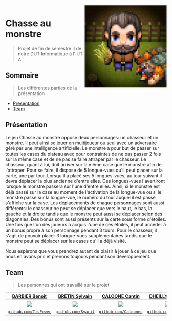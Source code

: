 <img src="logo.png" align="right" />

# Chasse au monstre

> Projet de fin de semestre II de notre DUT Informatique à l'IUT A.

## Sommaire

> Les différentes parties de la présentation

- [Présentation](#Présentation)
- [Team](#Team)

## Présentation

Le jeu Chasse au monstre oppose deux personnages: un chasseur et un monstre. Il peut ainsi se jouer en multijoueur ou seul avec un adversaire géré par une intelligence artificielle. 
Le monstre a pour but de passer sur toutes les cases du plateau avec pour contraintes de ne pas passer 2 fois sur la même case et de ne pas se faire attraper par le chasseur. Le chasseur, quant à lui, doit arriver sur la même case que le monstre afin de l'attraper. Pour se faire, il dispose de 5 longue-vues qu'il peut placer sur la carte, une par tour. Lorsqu'il a placé ses 5 longues-vues, au tour suivant il devra déplacer la plus ancienne d'entre elles. Ces longues-vues l'avertiront lorsque le monstre passera sur l'une d'entre elles. Ainsi, si le monstre est déjà passé sur la case au moment de l'activation de la longue-vue ou si le monstre passe sur la longue-vue, le numéro du tour auquel il est passé s'affiche sur la case.
Les déplacements de chaque personnages sont aussi différents: le chasseur ne peut se déplacer que vers le haut, le bas, la gauche et la droite tandis que le monstre peut aussi se déplacer selon des diagonales.
Des bonus sont aussi présents sur la carte sous forme d'étoiles. Une fois que l'un des joueurs a acquis l'une de ces étoiles, il peut accéder à un bonus propre à son personnage pendant 3 tours. Pour le chasseur, il s'agit de pouvoir placer 3 longue-vues supplémentaires tandis que le monstre peut se déplacer sur les cases qu'il a déjà visité.

Nous espèrons que vous prendrez autant de plaisir à jouer à ce jeu que nous en avons pris et prenons toujours pendant son développement.

## Team
> Les personnes qui ont travaillé sur le projet

| <a href="http://ItsPower.fr" target="_blank">**BARBIER Benoît**</a> | <a href="https://github.com/Syarit" target="_blank">**BRETIN Sylvain**</a> | <a href="https://www.linkedin.com/in/cantin-caloone-92a84b174/" target="_blank">**CALOONE Cantin**</a> | <a href="https://dheillyvincent.wordpress.com/" target="_blank">**DHEILLY Vincent**</a> |
| :---: |:---:| :---:| :---:|
|<img src="https://avatars2.githubusercontent.com/u/34723487?s=200" align="center"/>|<img src="https://avatars1.githubusercontent.com/u/46035831?s=200" align="center"/>|<img src="https://avatars3.githubusercontent.com/u/51765772?s=200" align="center"/>|<img src="https://avatars1.githubusercontent.com/u/51765902?s=200" align="center"/>|
| <a href="http://github.com/ItsPower" target="_blank">`github.com/ItsPower`</a> | <a href="https://github.com/Syarit" target="_blank">`github.com/Syarit`</a> | <a href="http://github.com/Caloonec" target="_blank">`github.com/Caloonec`</a> | <a href="http://github.com/TimVD" target="_blank">`github.com/TimVD12`</a> 
